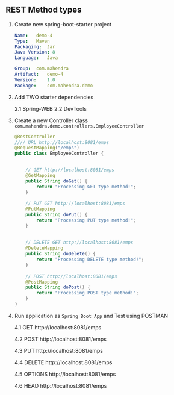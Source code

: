 ## REST Method types

1.  Create new spring-boot-starter project

    ```yaml
    Name:   demo-4
    Type:   Maven
    Packaging:  Jar
    Java Version: 8
    Language:   Java

    Group:  com.mahendra
    Artifact:   demo-4
    Version:    1.0
    Package:    com.mahendra.demo
    ```

2.  Add TWO starter dependencies 

    2.1 Spring-WEB
    2.2 DevTools

3.  Create a new Controller class `com.mahendra.demo.controllers.EmployeeController`

    ```java
    @RestController
    //// URL http://localhost:8081/emps
    @RequestMapping("/emps")
    public class EmployeeController {

        
        // GET http://localhost:8081/emps
        @GetMapping
        public String doGet() {
            return "Processing GET type method!";
        }
        
        // PUT GET http://localhost:8081/emps
        @PutMapping
        public String doPut() {
            return "Processing PUT type method!";
        }
        
        
        // DELETE GET http://localhost:8081/emps
        @DeleteMapping
        public String doDelete() {
            return "Processing DELETE type method!";
        }
        
        // POST http://localhost:8081/emps
        @PostMapping
        public String doPost() {
            return "Processing POST type method!";
        }
    }
    ```
4.  Run application as `Spring Boot App` and Test using POSTMAN

    4.1 GET http://localhost:8081/emps
    
    4.2 POST http://localhost:8081/emps
    
    4.3 PUT http://localhost:8081/emps
    
    4.4 DELETE http://localhost:8081/emps
    
    4.5 OPTIONS http://localhost:8081/emps
    
    4.6 HEAD http://localhost:8081/emps
